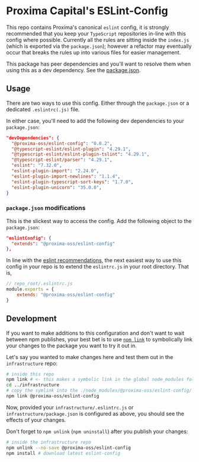 # Proxima Capital's ESLint-Config

This repo contains Proxima's canonical `eslint` config, it is strongly
recommended that you keep your `TypeScript` repositories in-line with
this config where possible. Currently all the rules are sitting inside
the `index.js` (which is exported via the `package.json`); however a
refactor may eventually occur that breaks the rules up into various files
for easier management.

This package has peer dependencies and you'll want to resolve them when
using this as a dev dependency.
See the [package.json](https://github.com/proximacapital/typescript-template/blob/dev/package.json).

## Usage

There are two ways to use this config. Either through the `package.json`
or a dedicated `.eslintrc(.js)` file.

In either case, you'll need to add the following dev dependencies to your `package.json`:

```json
"devDependencies": {
  "@proxima-oss/eslint-config": "0.0.2",
  "@typescript-eslint/eslint-plugin": "4.29.1",
  "@typescript-eslint/eslint-plugin-tslint": "4.29.1",
  "@typescript-eslint/parser": "4.29.1",
  "eslint": "7.32.0",
  "eslint-plugin-import": "2.24.0",
  "eslint-plugin-import-newlines": "1.1.4",
  "eslint-plugin-typescript-sort-keys": "1.7.0",
  "eslint-plugin-unicorn": "35.0.0",
}
```

### `package.json` modifications

This is the slickest way to access the config. Add the following object to the `package.json`:

```json
"eslintConfig": {
  "extends": "@proxima-oss/eslint-config"
},
```

In line with the [eslint recommendations](https://eslint.org/docs/developer-guide/shareable-configs),
the next easiest way to use this config in your repo is to extend the `eslintrc.js`
in your root directory. That is,

```js
// repo_root/.eslintrc.js
module.exports = {
    extends: "@proxima-oss/eslint-config"
}
```

## Development

If you want to make additions to this configuration and don't want to wait between
npm publishes, your best bet is to use [`npm link`](https://medium.com/dailyjs/how-to-use-npm-link-7375b6219557)
to symbolically link your changes to the package you want to try it out in.

Let's say you wanted to make changes here and test them out in the
`infrastructure` repo:

```bash
# inside this repo
npm link # <- this makes a symbolic link in the global node_modules folder
cd ../infrastructure
# copy the symlink into the ./node_modules/@proxima-oss/eslint-config/
npm link @proxima-oss/eslint-config
```

Now, provided your `infrastructure/.eslintrc.js` or `infrastructure/package.json`
is configured as above, you should see the effects of your changes.

Don't forget to `npm unlink` (`npm uninstall`) after you publish your changes:

```bash
# inside the infrastructure repo
npm unlink --no-save @proxima-oss/eslint-config
npm install # download latest eslint-config
```
